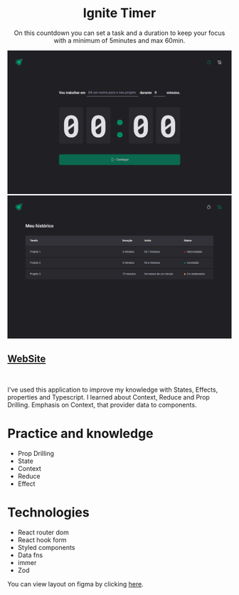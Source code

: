 <h1 align="center">Ignite Timer</h1>

<p align="center">On this countdown you can set a task and a duration to keep your focus with a minimum of 5minutes and max 60min.</p>

![preview](./.github/preview1.png)
![preview](./.github/preview2.png)

## [WebSite](https://ignite-time-psi.vercel.app/)

<br>

<p>I've used this application to improve my knowledge with States, Effects, properties and Typescript. I learned about Context, Reduce and Prop Drilling. Emphasis on Context, that provider data to components.</p>

# Practice and knowledge

- Prop Drilling
- State
- Context
- Reduce
- Effect

# Technologies

- React router dom
- React hook form
- Styled components
- Data fns
- immer
- Zod

You can view layout on figma by clicking [here](https://www.figma.com/community/file/1127351821076435124).
